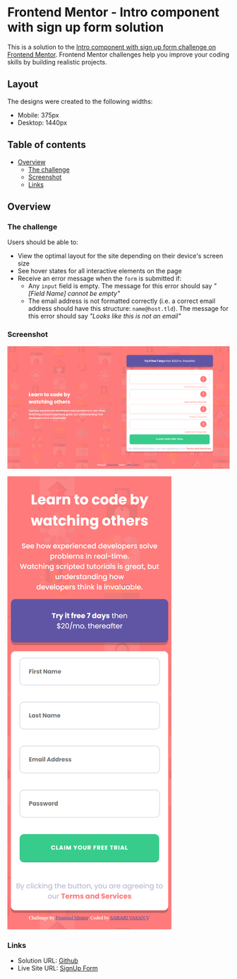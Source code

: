 # Frontend Mentor - Intro component with sign up form solution

This is a solution to the [Intro component with sign up form challenge on Frontend Mentor](https://www.frontendmentor.io/challenges/intro-component-with-signup-form-5cf91bd49edda32581d28fd1). Frontend Mentor challenges help you improve your coding skills by building realistic projects. 

## Layout

The designs were created to the following widths:

- Mobile: 375px
- Desktop: 1440px

## Table of contents

- [Overview](#overview)
  - [The challenge](#the-challenge)
  - [Screenshot](#screenshot)
  - [Links](#links)


## Overview

### The challenge

Users should be able to:

- View the optimal layout for the site depending on their device's screen size
- See hover states for all interactive elements on the page
- Receive an error message when the `form` is submitted if:
  - Any `input` field is empty. The message for this error should say *"[Field Name] cannot be empty"*
  - The email address is not formatted correctly (i.e. a correct email address should have this structure: `name@host.tld`). The message for this error should say *"Looks like this is not an email"*

### Screenshot

![Desktop View](./Solution_screenshot/Laptop%20View.png)

![Mobile View](./Solution_screenshot/Mobile%20View.png)




### Links

- Solution URL: [Github](https://github.com/Sabari2002/Frontend-mentors/tree/main/signup-form-master)
- Live Site URL: [SignUp Form](https://signupform-mkrlv11y2-sabari2002.vercel.app/)

